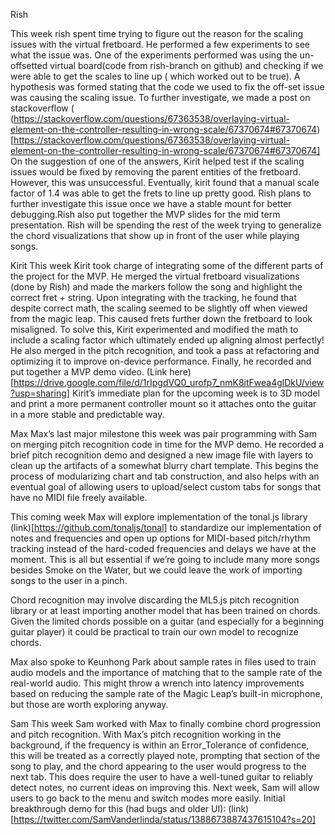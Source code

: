 Rish 

This week rish spent time trying to figure out the reason for the scaling issues with the virtual fretboard. He performed a few experiments to see what the issue was. One of the experiments performed was using the un-offsetted virtual board(code from rish-branch on github) and checking if we were able to get the scales to line up ( which worked out to be true). A hypothesis was formed stating that the code we used to fix the off-set issue was causing the scaling issue. 
To further investigate, we made a post on stackoverflow ( 
(https://stackoverflow.com/questions/67363538/overlaying-virtual-element-on-the-controller-resulting-in-wrong-scale/67370674#67370674)[https://stackoverflow.com/questions/67363538/overlaying-virtual-element-on-the-controller-resulting-in-wrong-scale/67370674#67370674]
On the suggestion of one of the answers, Kirit helped test if the scaling issues would be fixed by removing the parent entities of the fretboard. However, this was unsuccessful. Eventually, kirit found that a manual scale factor of 1.4 was able to get the frets to line up pretty good. Rish plans to further investigate this issue once we have a stable mount for better debugging.Rish also put together the MVP slides for the mid term presentation.  Rish will be spending the rest of the week trying to generalize the chord visualizations that show up in front of the user while playing songs. 

Kirit
This week Kirit took charge of integrating some of the different parts of the project for the MVP. He merged the virtual fretboard visualizations (done by Rish) and made the markers follow the song and highlight the correct fret + string. Upon integrating with the tracking, he found that despite correct math, the scaling seemed to be slightly off when viewed from the magic leap. This caused frets further down the fretboard to look misaligned. To solve this, Kirit experimented and modified the math to include a scaling factor which ultimately ended up aligning almost perfectly!
He also merged in the pitch recognition, and took a pass at refactoring and optimizing it to improve on-device performance. Finally, he recorded and put together a MVP demo video.
(Link here)[https://drive.google.com/file/d/1rIpgdVQ0_urofp7_nmK8itFwea4glDkU/view?usp=sharing]
Kirit’s immediate plan for the upcoming week is to 3D model and print a more permanent controller mount so it attaches onto the guitar in a more stable and predictable way.



Max
Max’s last major milestone this week was pair programming with Sam on merging pitch recognition code in time for the MVP demo. He recorded a brief pitch recognition demo and designed a new image file with layers to clean up the artifacts of a somewhat blurry chart template. This begins the process of modularizing chart and tab construction, and also helps with an eventual goal of allowing users to upload/select custom tabs for songs that have no MIDI file freely available.



This coming week Max will explore implementation of the tonal.js library (link)[https://github.com/tonaljs/tonal] to standardize our implementation of notes and frequencies and open up options for MIDI-based pitch/rhythm tracking instead of the hard-coded frequencies and delays we have at the moment. This is all but essential if we’re going to include many more songs besides Smoke on the Water, but we could leave the work of importing songs to the user in a pinch.

Chord recognition may involve discarding the ML5.js pitch recognition library or at least importing another model that has been trained on chords. Given the limited chords possible on a guitar (and especially for a beginning guitar player) it could be practical to train our own model to recognize chords.

Max also spoke to Keunhong Park about sample rates in files used to train audio models and the importance of matching that to the sample rate of the real-world audio. This might throw a wrench into latency improvements based on reducing the sample rate of the Magic Leap’s built-in microphone, but those are worth exploring anyway.

Sam 
This week Sam worked with Max to finally combine chord progression and pitch recognition. With Max’s pitch recognition working in the background, if the frequency is within an Error_Tolerance of confidence, this will be treated as a correctly played note, prompting that section of the song to play, and the chord appearing to the user would progress to the next tab. This does require the user to have a well-tuned guitar to reliably detect notes, no current ideas on improving this. Next week, Sam will allow users to go back to the menu and switch modes more easily.
Initial breakthrough demo for this (had bugs and older UI):
(link)[https://twitter.com/SamVanderlinda/status/1388673887437615104?s=20]
